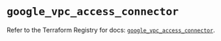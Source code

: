 # `google_vpc_access_connector`

Refer to the Terraform Registry for docs: [`google_vpc_access_connector`](https://registry.terraform.io/providers/hashicorp/google/4.85.0/docs/resources/vpc_access_connector).
